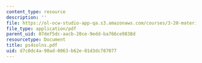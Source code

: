 ```yaml
---
content_type: resource
description: ''
file: https://ol-ocw-studio-app-qa.s3.amazonaws.com/courses/3-20-materials-at-equilibrium-sma-5111-fall-2003/d7c0dc4a90ad0063b62e01d3dc787077_ps4solns.pdf
file_type: application/pdf
parent_uid: 07def5dc-aacb-20ce-9edd-ba766ce9838d
resourcetype: Document
title: ps4solns.pdf
uid: d7c0dc4a-90ad-0063-b62e-01d3dc787077
---
```

